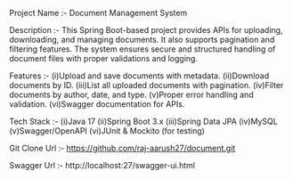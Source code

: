 Project Name :- 
Document Management System

Description :-
This Spring Boot-based project provides APIs for uploading, downloading, and managing documents. It also supports pagination and filtering features. The system ensures secure and structured handling of document files with proper validations and logging.

Features :- 
(i)Upload and save documents with metadata.
(ii)Download documents by ID.
(iii)List all uploaded documents with pagination.
(iv)Filter documents by author, date, and type.
(v)Proper error handling and validation.
(vi)Swagger documentation for APIs.

Tech Stack :-
(i)Java 17
(ii)Spring Boot 3.x
(iii)Spring Data JPA
(iv)MySQL
(v)Swagger/OpenAPI
(vi)JUnit & Mockito (for testing)

Git Clone Url :- 
https://github.com/raj-aarush27/document.git

Swagger Url :-
http://localhost:27/swagger-ui.html
